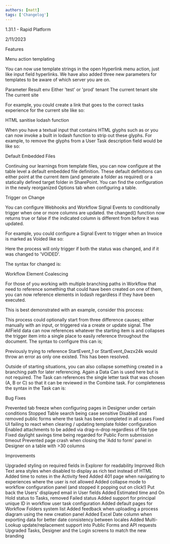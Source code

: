 ```yaml
---
authors: [matt]
tags: ['Changelog']
---
```


1.31.1 - Rapid Platform

2/11/2023

Features

Menu action templating

You can now use template strings in the open Hyperlink menu action, just like input field hyperlinks. We have also added three new parameters for templates to be aware of which server you are on. 

Parameter	Result
env	Either 'test' or 'prod'
tenant	The current tenant
site	The current site

For example, you could create a link that goes to the correct tasks experience for the current site like so:


HTML sanitise lodash function

When you have a textual input that contains HTML glyphs such as  or you can now invoke a built in lodash function to strip out these glyphs. For example, to remove the glyphs from a User Task description field would be like so:

Default Embedded Files

Continuing our learnings from template files, you can now configure at the table level a default embedded file definition. These default definitions can either point at the current item (and generate a folder as required) or a statically defined target folder in SharePoint. You can find the configuration in the newly reorganized Options tab when configuring a table.

Trigger on Change

You can configure Webhooks and Workflow Signal Events to conditionally trigger when one or more columns are updated. the changed() function now returns true or false if the indicated column is different from before it was updated.

For example, you could configure a Signal Event to trigger when an Invoice is marked as Voided like so:




Here the process will only trigger if both the status was changed, and if it was changed to 'VOIDED'.

The syntax for changed is:

Workflow Element Coalescing

For those of you working with multiple branching paths in Workflow that need to reference something that could have been created on one of them, you can now reference elements in lodash regardless if they have been executed.

This is best demonstrated with an example, consider this process:




This process could optionally start from three difference causes; either manually with an input, or triggered via a create or update signal. The AllField data can now references whatever the starting item is and collapses the trigger item into a single place to easily reference throughout the document. The syntax to configure this can is;

Previously trying to reference StartEvent_1 or StartEvent_0wzx24k would throw an error as only one existed. This has been resolved.

Outside of starting situations, you can also collapse something created in a branching path for later referencing. Again a Data Can is used here but is not required. The Task can references the single letter task that was chosen (A, B or C) so that it can be reviewed in the Combine task. For completeness the syntax in the Task can is:

Bug Fixes

Prevented tab freeze when configuring pages in Designer under certain conditions
Stopped Table search being case sensitive
Disabled and removed public forms where the task has been completed in all cases
Fixed UI failing to react when clearing / updating template folder configuration
Enabled attachments to be added via drag-n-drop regardless of file type
Fixed daylight savings time being regarded for Public Form submission timeout
Prevented page crash when closing the 'Add to form' panel in Designer on a table with >30 columns

Improvements

Upgraded styling on required fields in Explorer for readability
Improved Rich Text area styles when disabled to display as rich text instead of HTML
Added time to notes in the Activity feed
Added 401 page when navigating to experiences where the user is not allowed
Added collapse mode to workflow configuration panel (and stopped it popping out on click!)
Put back the Users' displayed email in User fields
Added Estimated time and On Hold status to Tasks, removed Failed status
Added support for principal unique ID in workflow user task configuration
Added default pages for Workflow Folders system list
Added feedback when uploading a process diagram using the new creation panel
Added Excel Date column when exporting data for better date consistency between locales
Added Multi-Lookup update/replacement support into Public Forms and API requests
Upgraded Tasks, Designer and the Login screens to match the new branding